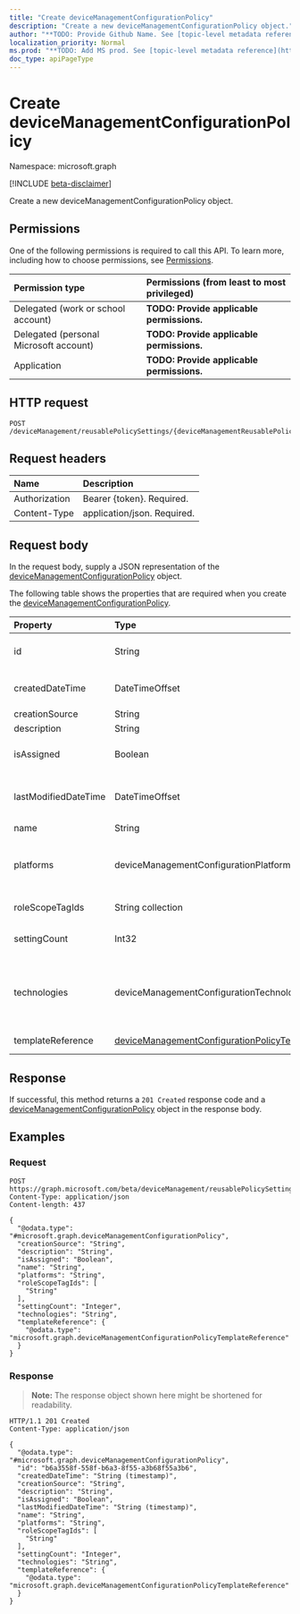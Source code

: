 ```yaml
---
title: "Create deviceManagementConfigurationPolicy"
description: "Create a new deviceManagementConfigurationPolicy object."
author: "**TODO: Provide Github Name. See [topic-level metadata reference](https://msgo.azurewebsites.net/add/document/guidelines/metadata.html#topic-level-metadata)**"
localization_priority: Normal
ms.prod: "**TODO: Add MS prod. See [topic-level metadata reference](https://msgo.azurewebsites.net/add/document/guidelines/metadata.html#topic-level-metadata)**"
doc_type: apiPageType
---
```


# Create deviceManagementConfigurationPolicy
Namespace: microsoft.graph

[!INCLUDE [beta-disclaimer](../../includes/beta-disclaimer.md)]

Create a new deviceManagementConfigurationPolicy object.

## Permissions
One of the following permissions is required to call this API. To learn more, including how to choose permissions, see [Permissions](/graph/permissions-reference).

|Permission type|Permissions (from least to most privileged)|
|:---|:---|
|Delegated (work or school account)|**TODO: Provide applicable permissions.**|
|Delegated (personal Microsoft account)|**TODO: Provide applicable permissions.**|
|Application|**TODO: Provide applicable permissions.**|

## HTTP request

<!-- {
  "blockType": "ignored"
}
-->
``` http
POST /deviceManagement/reusablePolicySettings/{deviceManagementReusablePolicySettingId}/referencingConfigurationPolicies
```

## Request headers
|Name|Description|
|:---|:---|
|Authorization|Bearer {token}. Required.|
|Content-Type|application/json. Required.|

## Request body
In the request body, supply a JSON representation of the [deviceManagementConfigurationPolicy](../resources/devicemanagementconfigurationpolicy.md) object.

The following table shows the properties that are required when you create the [deviceManagementConfigurationPolicy](../resources/devicemanagementconfigurationpolicy.md).

|Property|Type|Description|
|:---|:---|:---|
|id|String|**TODO: Add Description** Inherited from [entity](../resources/entity.md)|
|createdDateTime|DateTimeOffset|Policy creation date and time. This property is read-only.|
|creationSource|String|Policy creation source|
|description|String|Policy description|
|isAssigned|Boolean|Policy assignment status. This property is read-only.|
|lastModifiedDateTime|DateTimeOffset|Policy last modification date and time. This property is read-only.|
|name|String|Policy name|
|platforms|deviceManagementConfigurationPlatforms|Platforms for this policy. Possible values are: `none`, `macOS`, `windows10X`, `windows10`.|
|roleScopeTagIds|String collection|List of Scope Tags for this Entity instance.|
|settingCount|Int32|Number of settings. This property is read-only.|
|technologies|deviceManagementConfigurationTechnologies|Technologies for this policy. Possible values are: `none`, `mdm`, `windows10XManagement`, `configManager`, `microsoftSense`.|
|templateReference|[deviceManagementConfigurationPolicyTemplateReference](../resources/devicemanagementconfigurationpolicytemplatereference.md)|Template reference information|



## Response

If successful, this method returns a `201 Created` response code and a [deviceManagementConfigurationPolicy](../resources/devicemanagementconfigurationpolicy.md) object in the response body.

## Examples

### Request
<!-- {
  "blockType": "request",
  "name": "create_devicemanagementconfigurationpolicy_from_"
}
-->
``` http
POST https://graph.microsoft.com/beta/deviceManagement/reusablePolicySettings/{deviceManagementReusablePolicySettingId}/referencingConfigurationPolicies
Content-Type: application/json
Content-length: 437

{
  "@odata.type": "#microsoft.graph.deviceManagementConfigurationPolicy",
  "creationSource": "String",
  "description": "String",
  "isAssigned": "Boolean",
  "name": "String",
  "platforms": "String",
  "roleScopeTagIds": [
    "String"
  ],
  "settingCount": "Integer",
  "technologies": "String",
  "templateReference": {
    "@odata.type": "microsoft.graph.deviceManagementConfigurationPolicyTemplateReference"
  }
}
```


### Response
>**Note:** The response object shown here might be shortened for readability.
<!-- {
  "blockType": "response",
  "truncated": true,
  "@odata.type": "microsoft.graph.deviceManagementConfigurationPolicy"
}
-->
``` http
HTTP/1.1 201 Created
Content-Type: application/json

{
  "@odata.type": "#microsoft.graph.deviceManagementConfigurationPolicy",
  "id": "b6a3558f-558f-b6a3-8f55-a3b68f55a3b6",
  "createdDateTime": "String (timestamp)",
  "creationSource": "String",
  "description": "String",
  "isAssigned": "Boolean",
  "lastModifiedDateTime": "String (timestamp)",
  "name": "String",
  "platforms": "String",
  "roleScopeTagIds": [
    "String"
  ],
  "settingCount": "Integer",
  "technologies": "String",
  "templateReference": {
    "@odata.type": "microsoft.graph.deviceManagementConfigurationPolicyTemplateReference"
  }
}
```

